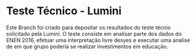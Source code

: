 # Teste Técnico - Lumini
Este Branch foi criado para depositar os resultados do teste técnio solicitado pela Lumini.
O teste consiste em analisar parte dos dados do ENEN 2016, efetuar uma interpretação livre desyes e executar uma analise de em que grupo poderia se realizar investimentos em educação.
